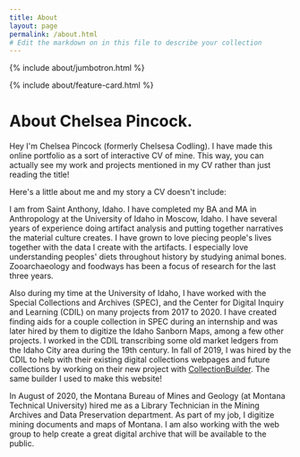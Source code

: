 ```yaml
---
title: About
layout: page
permalink: /about.html
# Edit the markdown on in this file to describe your collection
---
```


{% include about/jumbotron.html %}

{% include about/feature-card.html %}

# About Chelsea Pincock.

Hey I'm Chelsea Pincock (formerly Chelsesa Codling). I have made this online portfolio as a sort of interactive CV of mine. This way, you can actually see my work and projects mentioned in my CV rather than just reading the title!

Here's a little about me and my story a CV doesn't include:

I am from Saint Anthony, Idaho. I have completed my BA and MA in Anthropology at the University of Idaho in Moscow, Idaho. I have several years of experience doing artifact analysis and putting together narratives the material culture creates. I have grown to love piecing people's lives together with the data I create with the artifacts. I especially love understanding peoples' diets throughout history by studying animal bones. Zooarchaeology and foodways has been a focus of research for the last three years.

Also during my time at the University of Idaho, I have worked with the Special Collections and Archives (SPEC), and the Center for Digital Inquiry and Learning (CDIL) on many projects from 2017 to 2020. I have created finding aids for a couple collection in SPEC during an internship and was later hired by them to digitize the Idaho Sanborn Maps, among a few other projects. I worked in the CDIL transcribing some old market ledgers from the Idaho City area during the 19th century. In fall of 2019, I was hired by the CDIL to help with their existing digital collections webpages and future collections by working on their new project with [CollectionBuilder](https://collectionbuilder.github.io/). The same builder I used to make this website!

In August of 2020, the Montana Bureau of Mines and Geology (at Montana Technical University) hired me as a Library Technician in the Mining Archives and Data Preservation department. As part of my job, I digitize mining documents and maps of Montana. I am also working with the web group to help create a great digital archive that will be available to the public.
